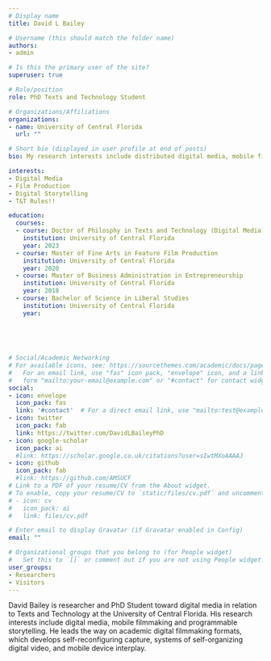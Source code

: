 ```yaml
---
# Display name
title: David L Bailey

# Username (this should match the folder name)
authors:
- admin

# Is this the primary user of the site?
superuser: true

# Role/position
role: PhD Texts and Technology Student

# Organizations/Affiliations
organizations:
- name: University of Central Florida
  url: ""

# Short bio (displayed in user profile at end of posts)
bio: My research interests include distributed digital media, mobile filmmaking and programmable storytelling.

interests:
- Digital Media
- Film Production
- Digital Storytelling
- T&T Rules!!

education:
  courses:
  - course: Doctor of Philosphy in Texts and Technology (Digital Media)
    institution: University of Central Florida
    year: 2023
  - course: Master of Fine Arts in Feature Film Production
    institution: University of Central Florida
    year: 2020
  - course: Master of Business Administration in Entrepreneurship
    institution: University of Central Florida
    year: 2018
  - course: Bachelor of Science in Liberal Studies
    institution: University of Central Florida
    year: 
    
    
  
  

# Social/Academic Networking
# For available icons, see: https://sourcethemes.com/academic/docs/page-builder/#icons
#   For an email link, use "fas" icon pack, "envelope" icon, and a link in the
#   form "mailto:your-email@example.com" or "#contact" for contact widget.
social:
- icon: envelope
  icon_pack: fas
  link: '#contact'  # For a direct email link, use "mailto:test@example.org".
- icon: twitter
  icon_pack: fab
  link: https://twitter.com/DavidLBaileyPhD
- icon: google-scholar
  icon_pack: ai
  #link: https://scholar.google.co.uk/citations?user=sIwtMXoAAAAJ
- icon: github
  icon_pack: fab
  #link: https://github.com/AMSUCF
# Link to a PDF of your resume/CV from the About widget.
# To enable, copy your resume/CV to `static/files/cv.pdf` and uncomment the lines below.
# - icon: cv
#   icon_pack: ai
#   link: files/cv.pdf

# Enter email to display Gravatar (if Gravatar enabled in Config)
email: ""

# Organizational groups that you belong to (for People widget)
#   Set this to `[]` or comment out if you are not using People widget.
user_groups:
- Researchers
- Visitors
---
```


David Bailey is researcher and PhD Student toward digital media in relation to Texts and Technology at the University of Central Florida. His research interests include digital media, mobile filmmaking and programmable storytelling. He leads the way on academic digital filmmaking formats, which develops self-reconfiguring capture, systems of self-organizing digital video, and mobile device interplay.


